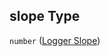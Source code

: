 ## slope Type

`number` ([Logger Slope](iea43_wra_data_model-properties-measurement-location-items-properties-measurement-point-items-properties-sensor-configuration-items-properties-logger-slope.md))
